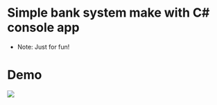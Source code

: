 # Simple bank system make with C# console app
- Note: Just for fun!
# Demo
![](https://iili.io/JElSCs1.jpg)
